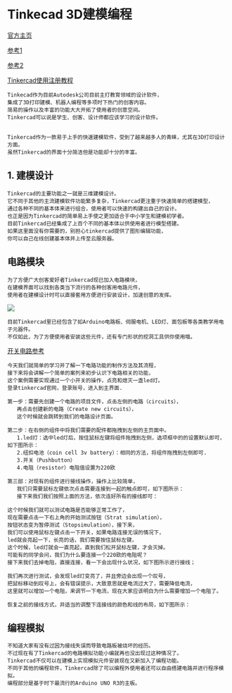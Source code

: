 # Tinkecad 3D建模编程

[官方主页](https://www.tinkercad.com/)

[参考1](http://blog.sina.com.cn/s/blog_182ab8d210102yxre.html)

[参考2](https://github.com/wf225/iABC/blob/master/docs/%E5%B0%91%E5%84%BF%E7%BC%96%E7%A8%8B/tinkercad_codeblocks/index.md)

[Tinkercad使用注册教程](https://www.3dsishu.com/article-174-1.html)


    Tinkecad作为目前Autodesk公司目前主打教育领域的设计软件，
    集成了3D打印建模、机器人编程等多项时下热门的创客内容。
    简易的操作以及丰富的功能大大开拓了使用者的创意空间。
    Tinkercad可以说是学生、创客、设计师都应该学习的设计软件。
    
    
    Tinkercad作为一款易于上手的快速建模软件，受到了越来越多人的青睐，尤其在3D打印设计方面。
    虽然Tinkercad的界面十分简洁但是功能却十分的丰富。
    
    
    
## 1. 建模设计
    Tinkercad的主要功能之一就是三维建模设计。
    它不同于其他的主流建模软件功能繁多复杂，Tinkercad更注重于快速简单的搭建模型，
    通过各种不同的基本体来进行组合，使用者可以快速的构建出自己的设计。
    也正是因为Tinkercad的简单易上手使之更加适合于中小学生和建模初学者。
    目前Tinkercad已经集成了上百个不同的基本体以供使用者进行模型搭建。
    如果这里面没有你需要的，别担心tinkercad提供了图形编辑功能，
    你可以自己在线创建基本体并上传至云服务器。
    
    
## 电路模块
    为了方便广大创客爱好者Tinkercad现已加入电路模块，
    在建模界面可以找到各类当下流行的各种创客用电路元件，
    使用者在建模设计时可以直接套用方便进行安装设计，加速创意的发挥。
![](https://www.3dsishu.com/data/attachment/forum/201808/28/131433s5e5s2bo3li5u344.jpg)
    
    目前Tinkercad里已经包含了如Arduino电路板、伺服电机、LED灯、面包板等各类教学用电子元器件。
    不仅如此，为了方便使用者安装这些元件，还有专门形状的挖洞工具供你使用哦。

[开关电路参考](https://www.3dsishu.com/article-373-1.html)

    今天我们就简单的学习并了解一下电路功能的制作方法及其流程，
    接下来将会讲解一个简单的案列来初步认识下电路相关的功能，
    这个案例需要实现通过一个小开关的操作，点亮和熄灭一盏led灯。
    登录tinkercad官网，登录账号，进入到主界面.

    第一步：需要先创建一个电路的项目文件，点击左侧的电路（circuits），
       再点击创建新的电路（Create new circuits），
       这个时候就会跳转到我们的电路设计页面。

    第二步：在右侧的组件中将我们需要的配件都拖拽到左侧的主页面中。
       1.led灯：选中led灯后，按住鼠标左键将组件拖拽到左侧，选项框中的的设置默认即可，如下图所示：
       2.纽扣电池（coin cell 3v battery）：相同的方法，将组件拖拽到左侧即可.
       3.开关（Pushbutton）
       4.电阻（resistor）电阻值设置为220欧

    第三部：对现有的组件进行接线操作，操作上比较简单，
       我们只需要鼠标左键依次点击需要连接到一起的触点即可，如下图所示：
       接下来我们我们按照上面的方法，依次连好所有的接线即可：

    这个时候我们就可以测试电路是否能够正常工作了，
    现在需要点击一下右上角的开始测试按钮（Strat simulation），
    按钮状态变为暂停测试（Stopsimulation），接下来，
    我们可以使用鼠标左键点击一下开关，如果电路连接无误的情况下，
    led就会亮起一下，长亮的话，我们需要按住鼠标左键，
    这个时候，led灯就会一直亮起，直到我们松开鼠标左键，才会灭掉。      
    可能有的同学会问，我们为什么要连接一个220欧的电阻呢？
    接下来我们去掉电阻，直接连接，看一下会出现什么状况，如下图所示进行接线；

    我们再次进行测试，会发现led灯变亮了，并且旁边会出现一个叹号，
    把鼠标移动到叹号上，会有错误提示，大致意思就是电流过大了，需要降低电流，
    这里就可以增加一个电阻，来调节一下电流，现在大家应该明白为什么需要增加一个电阻了。

    恢复之前的接线方式，并适当的调整下连接线的颜色和线的布局，如下图所示：
  
  
 
## 编程模拟
    不知道大家有没有过因为接线失误而导致电路板被烧坏的经历。
    不过现在有了Tinkercad的电路模拟功能小编就再也没出现过这种情况了。
    Tinkercad不仅可以在建模上实现模拟元件安装现在又新加入了编程功能。
    不同于其他的编程软件，Tinkercad除了可以编程外使用者还可以自由搭建电路并进行程序模拟。
    编程部分是基于时下最流行的Arduino UNO R3的主板。
    



